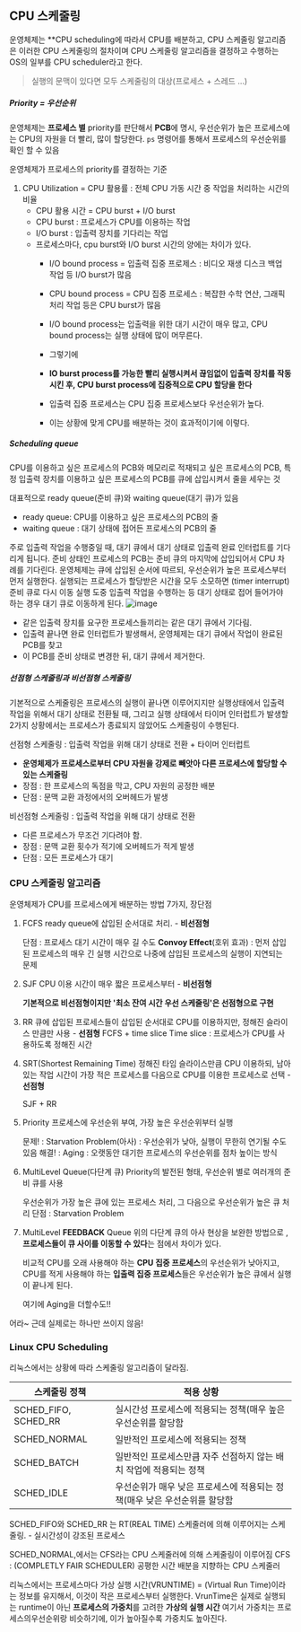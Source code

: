 ## CPU 스케줄링

운영체제는 **CPU scheduling에 따라서 CPU를 배분하고, CPU 스케줄링 알고리즘은 이러한 CPU 스케줄링의 절차이며 CPU 스케줄링 알고리즘을 결정하고 수행하는 OS의 일부를 CPU scheduler라고 한다.
>실행의 문맥이 있다면 모두 스케줄링의 대상(프로세스 + 스레드 ...)

##### Priority = 우선순위
운영체제는 **프로세스 별** priority를 판단해서 **PCB**에 명시, 우선순위가 높은 프로세스에는 CPU의 자원을 더 빨리, 많이 할당한다. 
`ps` 명령어를 통해서 프로세스의 우선순위를 확인 할 수 있음

운영체제가 프로세스의 priority를 결정하는 기준
1. CPU Utilization = CPU 활용률 : 전체 CPU 가동 시간 중 작업을 처리하는 시간의 비율
   - CPU 활용 시간 = CPU burst + I/O burst
   - CPU burst : 프로세스가 CPU를 이용하는 작업
   - I/O burst : 입출력 장치를 기다리는 작업
   - 프로세스마다, cpu burst와 I/O burst 시간의 양에는 차이가 있다.
     - I/O bound process = 입출력 집중 프로제스 : 비디오 재생 디스크 백업 작업 등 I/O burst가 많음
     - CPU bound process = CPU 집중 프로세스 : 복잡한 수학 연산, 그래픽 처리 작업 등은 CPU burst가 많음
    
     - I/O bound process는 입출력을 위한 대기 시간이 매우 많고, CPU bound process는 실행 상태에 많이 머무른다.
     - 그렇기에
     - **IO burst process를 가능한 빨리 실행시켜서 끊임없이 입출력 장치를 작동시킨 후, CPU burst process에 집중적으로 CPU 할당을 한다**
     - 입출력 집중 프로세스는 CPU 집중 프로세스보다 우선순위가 높다.
     - 이는 상황에 맞게 CPU를 배분하는 것이 효과적이기에 이렇다.

##### Scheduling queue
CPU를 이용하고 싶은 프로세스의 PCB와 메모리로 적재되고 싶은 프로세스의 PCB, 특정 입출력 장치를 이용하고 싶은 프로세스의 PCB를 큐에 삽입시켜서 줄을 세우는 것

대표적으로 ready queue(준비 큐)와 waiting queue(대기 큐)가 있음
- ready queue: CPU를 이용하고 싶은 프로세스의 PCB의 줄
- waiting queue : 대기 상태에 접어든 프로세스의 PCB의 줄

주로 입출력 작업을 수행중일 때, 대기 큐에서 대기 상태로 입출력 완료 인터럽트를 기다리게 됩니다.
준비 상태인 프로세스의 PCB는 준비 큐의 마지막에 삽입되어서 CPU 차례를 기다린다. 
운영체제는 큐에 삽입된 순서에 따르되, 우선순위가 높은 프로세스부터 먼저 실행한다. 
실행되는 프로세스가 할당받은 시간을 모두 소모하면 (timer interrupt) 준비 큐로 다시 이동
실행 도중 입출력 작업을 수행하는 등 대기 상태로 접어 들어가야 하는 경우 대기 큐로 이동하게 된다.
![image](https://github.com/user-attachments/assets/99533ea0-e959-4ceb-94f9-6327616b23f5)
- 같은 입출력 장치를 요구한 프로세스들끼리는 같은 대기 큐에서 기다림. 
- 입출력 끝나면 완료 인터럽트가 발생해서, 운영체제는 대기 큐에서 작업이 완료된 PCB를 찾고
- 이 PCB를 준비 상태로 변경한 뒤, 대기 큐에서 제거한다.

##### 선점형 스케줄링과 비선점형 스케줄링

기본적으로 스케줄링은 프로세스의 실행이 끝나면 이루어지지만 실행상태에서 입출력 작업을 위해서 대기 상태로 전환될 때, 그리고 실행 상태에서 타이머 인터럽트가 발생할 2가지 상황에서는 프로세스가 종료되지 않았어도 스케줄링이 수행된다.

선점형 스케줄링 : 입출력 작업을 위해 대기 상태로 전환 + 타이머 인터럽트
- **운영체제가 프로세스로부터 CPU 자원을 강제로 빼앗아 다른 프로세스에 할당할 수 있는 스케줄링**
- 장점 : 한 프로세스의 독점을 막고, CPU 자원의 공정한 배분
- 단점 : 문맥 교환 과정에서의 오버헤드가 발생

비선점형 스케줄링 : 입출력 작업을 위해 대기 상태로 전환
- 다른 프로세스가 무조건 기다려야 함.
- 장점 : 문맥 교환 횟수가 적기에 오버헤드가 적게 발생
- 단점 : 모든 프로세스가 대기



### CPU 스케줄링 알고리즘

운영체제가 CPU를 프로세스에게 배분하는 방법 7가지, 장단점

1. FCFS
   ready queue에 삽입된 순서대로 처리. - **비선점형**

   단점 : 프로세스 대기 시간이 매우 길 수도
   **Convoy Effect**(호위 효과) : 먼저 삽입된 프로세스의 매우 긴 실행 시간으로 나중에 삽입된 프로세스의 실행이 지연되는 문제

2. SJF
   CPU 이용 시간이 매우 짧은 프로세스부터 - **비선점형**

   **기본적으로 비선점형이지만 '최소 잔여 시간 우선 스케줄링'은 선점형으로 구현**

3. RR
   큐에 삽입된 프로세스들이 삽입된 순서대로 CPU를 이용하지만, 정해진 슬라이스 만큼만 사용 - **선점형**
   FCFS + time slice
   Time slice : 프로세스가 CPU를 사용하도록 정해진 시간

4. SRT(Shortest Remaining Time)
   정해진 타임 슬라이스만큼 CPU 이용하되, 남아있는 작업 시간이 가장 적은 프로세스를 다음으로 CPU를 이용한 프로세스로 선택 - **선점형**
   
   SJF + RR

5. Priority
   프로세스에 우선순위 부여, 가장 높은 우선순위부터 실행

   문제! : Starvation Problem(아사) : 우선순위가 낮아, 실행이 무한히 연기될 수도 있음
   해결! : Aging : 오랫동안 대기한 프로세스의 우선순위를 점차 높이는 방식

6. MultiLevel Queue(다단계 큐)
   Priority의 발전된 형태, 우선순위 별로 여러개의 준비 큐를 사용

   우선순위가 가장 높은 큐에 있는 프로세스 처리, 그 다음으로 우선순위가 높은 큐 처리
   단점 : Starvation Problem

7. MultiLevel **FEEDBACK** Queue
   위의 다단계 큐의 아사 현상을 보완한 방법으로 ,**프로세스들이 큐 사이를 이동할 수 있다**는 점에서 차이가 있다.

   비교적 CPU를 오래 사용해야 하는 **CPU 집중 프로세스**의 우선순위가 낮아지고, CPU를 적게 사용해야 하는 **입출력 집중 프로세스**들은 우선순위가 높은 큐에서 실행이 끝나게 된다.

   여기에 Aging을 더할수도!!


어라~ 근데 실제로는 하나만 쓰이지 않음!

### Linux CPU Scheduling

리눅스에서는 상황에 따라 스케줄링 알고리즘이 달라짐.

|스케줄링 정책 | 적용 상황 | 
| -- | -- | 
|SCHED_FIFO, SCHED_RR | 실시간성 프로세스에 적용되는 정책(매우 높은 우선순위를 할당함|
|SCHED_NORMAL|일반적인 프로세스에 적용되는 정책|
|SCHED_BATCH| 일반적인 프로세스만큼 자주 선점하지 않는 배치 작업에 적용되는 정책 | 
|SCHED_IDLE | 우선순위가 매우 낮은 프로세스에 적용되는 정책(매우 낮은 우선순위를 할당함 | 

SCHED_FIFO와 SCHED_RR 는 RT(REAL TIME) 스케줄러에 의해 이루어지는 스케줄링. - 실시간성이 강조된 프로세스

SCHED_NORMAL,에서는 CFS라는 CPU 스케줄러에 의해 스케줄링이 이루어짐
CFS : (COMPLETLY FAIR SCHEDULER) 공평한 시간 배분을 지향하는 CPU 스케줄러

리눅스에서는 프로세스마다 가상 실행 시간(VRUNTIME) = (Virtual Run Time)이라는 정보를 유지해서, 이것이 작은 프로세스부터 실행한다. 
VrunTime은 실제로 실행되는 runtime이 아닌 **프로세스의 가중치**를 고려한 **가상의 실행 시간**
여기서 가중치는 프로세스의우선순위랑 비슷하기에, 이가 높아질수록 가중치도 높아진다. 


   



